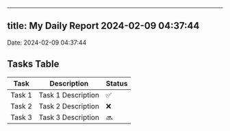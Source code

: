 
---
title: My Daily Report 2024-02-09 04:37:44
---

Date: 2024-02-09 04:37:44

## Tasks Table

| Task | Description | Status |
|------|-------------|--------|
| Task 1 | Task 1 Description | ✅ |
| Task 2 | Task 2 Description | ❌ |
| Task 3 | Task 3 Description | 🔜 |
